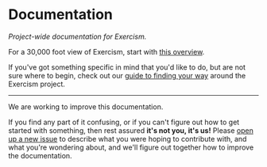 # Documentation

_Project-wide documentation for Exercism._

For a 30,000 foot view of Exercism, start with [this overview](/about/README.md).

If you've got something specific in mind that you'd like to do, but are not sure where to begin, check out our [guide to finding your way](/finding-your-way.md) around the Exercism project.


---

We are working to improve this documentation.

If you find any part of it confusing, or if you can't figure out how to get started with something, then rest assured **it's not you, it's us!** Please [open up a new issue](https://github.com/exercism/docs/issues) to describe what you were hoping to contribute with, and what you're wondering about, and we'll figure out together how to improve the documentation.
